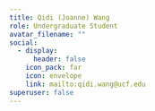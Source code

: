 ```yaml
---
title: Qidi (Joanne) Wang
role: Undergraduate Student
avatar_filename: ""
social:
  - display:
      header: false
    icon_pack: far
    icon: envelope
    link: mailto:qidi.wang@ucf.edu
superuser: false
---
```

